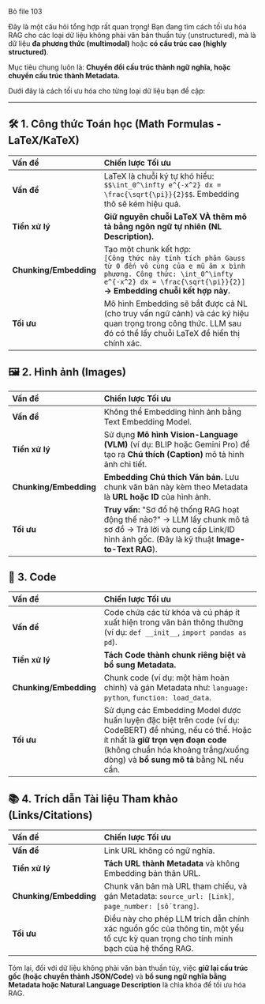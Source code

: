 Bỏ file 103

Đây là một câu hỏi tổng hợp rất quan trọng\! Bạn đang tìm cách tối ưu hóa RAG cho các loại dữ liệu không phải văn bản thuần túy ($\text{unstructured}$), mà là dữ liệu **đa phương thức ($\text{multimodal}$)** hoặc **có cấu trúc cao ($\text{highly structured}$)**.

Mục tiêu chung luôn là: **Chuyển đổi cấu trúc thành ngữ nghĩa, hoặc chuyển cấu trúc thành Metadata.**

Dưới đây là cách tối ưu hóa cho từng loại dữ liệu bạn đề cập:

-----

## 🛠️ 1. Công thức Toán học (Math Formulas - $\text{LaTeX/KaTeX}$)

| Vấn đề | Chiến lược Tối ưu |
| :--- | :--- |
| **Vấn đề** | $\text{LaTeX}$ là chuỗi ký tự khó hiểu: `$$\int_0^\infty e^{-x^2} dx = \frac{\sqrt{\pi}}{2}$$`. $\text{Embedding}$ thô sẽ kém hiệu quả. |
| **Tiền xử lý** | **Giữ nguyên chuỗi $\text{LaTeX}$ VÀ thêm mô tả bằng ngôn ngữ tự nhiên (NL Description).** |
| **Chunking/Embedding** | Tạo một $\text{chunk}$ kết hợp: <br> `[Công thức này tính tích phân Gauss từ 0 đến vô cùng của e mũ âm x bình phương. Công thức: \int_0^\infty e^{-x^2} dx = \frac{\sqrt{\pi}}{2}]` <br> **→ $\text{Embedding}$ chuỗi kết hợp này.** |
| **Tối ưu** | Mô hình $\text{Embedding}$ sẽ bắt được cả $\text{NL}$ (cho truy vấn ngữ cảnh) và các ký hiệu quan trọng trong công thức. $\text{LLM}$ sau đó có thể lấy chuỗi $\text{LaTeX}$ để hiển thị chính xác. |

## 🖼️ 2. Hình ảnh (Images)

| Vấn đề | Chiến lược Tối ưu |
| :--- | :--- |
| **Vấn đề** | Không thể $\text{Embedding}$ hình ảnh bằng $\text{Text Embedding Model}$. |
| **Tiền xử lý** | Sử dụng **Mô hình $\text{Vision-Language}$ (VLM)** (ví dụ: $\text{BLIP}$ hoặc $\text{Gemini Pro}$) để tạo ra **Chú thích (Caption)** mô tả hình ảnh chi tiết. |
| **Chunking/Embedding** | **Embedding Chú thích Văn bản.** Lưu $\text{chunk}$ văn bản này kèm theo $\text{Metadata}$ là **URL hoặc ID** của hình ảnh. |
| **Tối ưu** | **Truy vấn:** "Sơ đồ hệ thống RAG hoạt động thế nào?" $\rightarrow$ $\text{LLM}$ lấy $\text{chunk}$ mô tả sơ đồ $\rightarrow$ Trả lời và cung cấp $\text{Link}$/$\text{ID}$ hình ảnh gốc. (Đây là kỹ thuật **Image-to-Text RAG**).  |

## 🔗 3. Code

| Vấn đề | Chiến lược Tối ưu |
| :--- | :--- |
| **Vấn đề** | Code chứa các từ khóa và cú pháp ít xuất hiện trong văn bản thông thường (ví dụ: `def __init__`, `import pandas as pd`). |
| **Tiền xử lý** | **Tách Code thành $\text{chunk}$ riêng biệt và bổ sung $\text{Metadata}$.** |
| **Chunking/Embedding** | $\text{Chunk}$ code (ví dụ: một hàm hoàn chỉnh) và gán $\text{Metadata}$ như: `language: python`, `function: load_data`. |
| **Tối ưu** | Sử dụng các $\text{Embedding Model}$ được huấn luyện đặc biệt trên code (ví dụ: $\text{CodeBERT}$) để nhúng, nếu có thể. Hoặc ít nhất là **giữ trọn vẹn đoạn code** (không chuẩn hóa khoảng trắng/xuống dòng) và **bổ sung mô tả** bằng $\text{NL}$ nếu cần. |

## 📚 4. Trích dẫn Tài liệu Tham khảo (Links/Citations)

| Vấn đề | Chiến lược Tối ưu |
| :--- | :--- |
| **Vấn đề** | Link $\text{URL}$ không có ngữ nghĩa. |
| **Tiền xử lý** | **Tách $\text{URL}$ thành $\text{Metadata}$** và không $\text{Embedding}$ bản thân $\text{URL}$. |
| **Chunking/Embedding** | $\text{Chunk}$ văn bản mà $\text{URL}$ tham chiếu, và gán $\text{Metadata}$: `source_url: [Link]`, `page_number: [số trang]`. |
| **Tối ưu** | Điều này cho phép $\text{LLM}$ trích dẫn chính xác nguồn gốc của thông tin, một yếu tố cực kỳ quan trọng cho tính minh bạch của hệ thống RAG. |

Tóm lại, đối với dữ liệu không phải văn bản thuần túy, việc **giữ lại cấu trúc gốc (hoặc chuyển thành $\text{JSON}$/$\text{Code}$)** và **bổ sung ngữ nghĩa bằng $\text{Metadata}$ hoặc $\text{Natural Language Description}$** là chìa khóa để tối ưu hóa RAG.